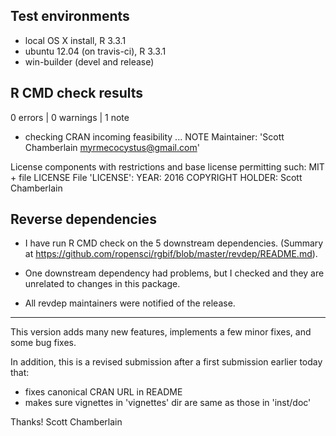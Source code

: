 ## Test environments

* local OS X install, R 3.3.1
* ubuntu 12.04 (on travis-ci), R 3.3.1
* win-builder (devel and release)

## R CMD check results

0 errors | 0 warnings | 1 note

* checking CRAN incoming feasibility ... NOTE
Maintainer: 'Scott Chamberlain <myrmecocystus@gmail.com>'

License components with restrictions and base license permitting such:
  MIT + file LICENSE
File 'LICENSE':
  YEAR: 2016
  COPYRIGHT HOLDER: Scott Chamberlain

## Reverse dependencies

* I have run R CMD check on the 5 downstream dependencies.
  (Summary at https://github.com/ropensci/rgbif/blob/master/revdep/README.md). 
  
* One downstream dependency had problems, but I checked and they are 
unrelated to changes in this package.

* All revdep maintainers were notified of the release.

--------

This version adds many new features, implements a few minor fixes, 
and some bug fixes.

In addition, this is a revised submission after a first submission 
earlier today that:

- fixes canonical CRAN URL in README
- makes sure vignettes in 'vignettes' dir are same as those in 'inst/doc'

Thanks!
Scott Chamberlain
